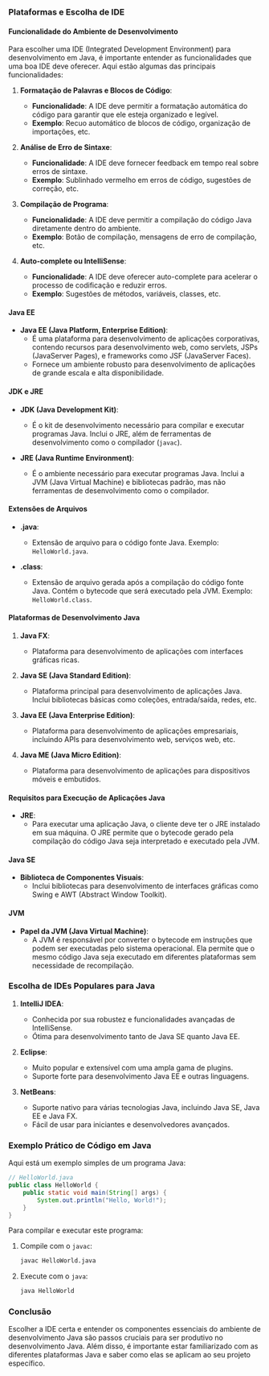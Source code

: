 ### Plataformas e Escolha de IDE

#### Funcionalidade do Ambiente de Desenvolvimento

Para escolher uma IDE (Integrated Development Environment) para desenvolvimento em Java, é importante entender as funcionalidades que uma boa IDE deve oferecer. Aqui estão algumas das principais funcionalidades:

1. **Formatação de Palavras e Blocos de Código**:
    - **Funcionalidade**: A IDE deve permitir a formatação automática do código para garantir que ele esteja organizado e legível.
    - **Exemplo**: Recuo automático de blocos de código, organização de importações, etc.

2. **Análise de Erro de Sintaxe**:
    - **Funcionalidade**: A IDE deve fornecer feedback em tempo real sobre erros de sintaxe.
    - **Exemplo**: Sublinhado vermelho em erros de código, sugestões de correção, etc.

3. **Compilação de Programa**:
    - **Funcionalidade**: A IDE deve permitir a compilação do código Java diretamente dentro do ambiente.
    - **Exemplo**: Botão de compilação, mensagens de erro de compilação, etc.

4. **Auto-complete ou IntelliSense**:
    - **Funcionalidade**: A IDE deve oferecer auto-complete para acelerar o processo de codificação e reduzir erros.
    - **Exemplo**: Sugestões de métodos, variáveis, classes, etc.

#### Java EE

- **Java EE (Java Platform, Enterprise Edition)**:
    - É uma plataforma para desenvolvimento de aplicações corporativas, contendo recursos para desenvolvimento web, como servlets, JSPs (JavaServer Pages), e frameworks como JSF (JavaServer Faces).
    - Fornece um ambiente robusto para desenvolvimento de aplicações de grande escala e alta disponibilidade.

#### JDK e JRE

- **JDK (Java Development Kit)**:
    - É o kit de desenvolvimento necessário para compilar e executar programas Java. Inclui o JRE, além de ferramentas de desenvolvimento como o compilador (`javac`).

- **JRE (Java Runtime Environment)**:
    - É o ambiente necessário para executar programas Java. Inclui a JVM (Java Virtual Machine) e bibliotecas padrão, mas não ferramentas de desenvolvimento como o compilador.

#### Extensões de Arquivos

- **.java**:
    - Extensão de arquivo para o código fonte Java. Exemplo: `HelloWorld.java`.

- **.class**:
    - Extensão de arquivo gerada após a compilação do código fonte Java. Contém o bytecode que será executado pela JVM. Exemplo: `HelloWorld.class`.

#### Plataformas de Desenvolvimento Java

1. **Java FX**:
    - Plataforma para desenvolvimento de aplicações com interfaces gráficas ricas.

2. **Java SE (Java Standard Edition)**:
    - Plataforma principal para desenvolvimento de aplicações Java. Inclui bibliotecas básicas como coleções, entrada/saída, redes, etc.

3. **Java EE (Java Enterprise Edition)**:
    - Plataforma para desenvolvimento de aplicações empresariais, incluindo APIs para desenvolvimento web, serviços web, etc.

4. **Java ME (Java Micro Edition)**:
    - Plataforma para desenvolvimento de aplicações para dispositivos móveis e embutidos.

#### Requisitos para Execução de Aplicações Java

- **JRE**:
    - Para executar uma aplicação Java, o cliente deve ter o JRE instalado em sua máquina. O JRE permite que o bytecode gerado pela compilação do código Java seja interpretado e executado pela JVM.

#### Java SE

- **Biblioteca de Componentes Visuais**:
    - Inclui bibliotecas para desenvolvimento de interfaces gráficas como Swing e AWT (Abstract Window Toolkit).

#### JVM

- **Papel da JVM (Java Virtual Machine)**:
    - A JVM é responsável por converter o bytecode em instruções que podem ser executadas pelo sistema operacional. Ela permite que o mesmo código Java seja executado em diferentes plataformas sem necessidade de recompilação.

### Escolha de IDEs Populares para Java

1. **IntelliJ IDEA**:
    - Conhecida por sua robustez e funcionalidades avançadas de IntelliSense.
    - Ótima para desenvolvimento tanto de Java SE quanto Java EE.

2. **Eclipse**:
    - Muito popular e extensível com uma ampla gama de plugins.
    - Suporte forte para desenvolvimento Java EE e outras linguagens.

3. **NetBeans**:
    - Suporte nativo para várias tecnologias Java, incluindo Java SE, Java EE e Java FX.
    - Fácil de usar para iniciantes e desenvolvedores avançados.

### Exemplo Prático de Código em Java

Aqui está um exemplo simples de um programa Java:

```java
// HelloWorld.java
public class HelloWorld {
    public static void main(String[] args) {
        System.out.println("Hello, World!");
    }
}
```

Para compilar e executar este programa:

1. Compile com o `javac`:
   ```sh
   javac HelloWorld.java
   ```

2. Execute com o `java`:
   ```sh
   java HelloWorld
   ```

### Conclusão

Escolher a IDE certa e entender os componentes essenciais do ambiente de desenvolvimento Java são passos cruciais para ser produtivo no desenvolvimento Java. Além disso, é importante estar familiarizado com as diferentes plataformas Java e saber como elas se aplicam ao seu projeto específico.